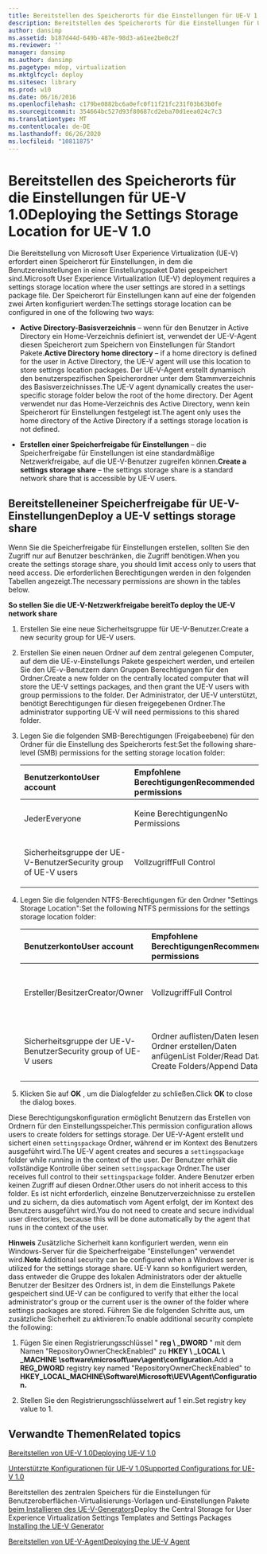 ```yaml
---
title: Bereitstellen des Speicherorts für die Einstellungen für UE-V 1.0
description: Bereitstellen des Speicherorts für die Einstellungen für UE-V 1.0
author: dansimp
ms.assetid: b187d44d-649b-487e-98d3-a61ee2be8c2f
ms.reviewer: ''
manager: dansimp
ms.author: dansimp
ms.pagetype: mdop, virtualization
ms.mktglfcycl: deploy
ms.sitesec: library
ms.prod: w10
ms.date: 06/16/2016
ms.openlocfilehash: c179be0882bc6a0efc0f11f21fc231f03b63b0fe
ms.sourcegitcommit: 354664bc527d93f80687cd2eba70d1eea024c7c3
ms.translationtype: MT
ms.contentlocale: de-DE
ms.lasthandoff: 06/26/2020
ms.locfileid: "10811875"
---
```

# <span data-ttu-id="25f74-103">Bereitstellen des Speicherorts für die Einstellungen für UE-V 1.0</span><span class="sxs-lookup"><span data-stu-id="25f74-103">Deploying the Settings Storage Location for UE-V 1.0</span></span>


<span data-ttu-id="25f74-104">Die Bereitstellung von Microsoft User Experience Virtualization (UE-V) erfordert einen Speicherort für Einstellungen, in dem die Benutzereinstellungen in einer Einstellungspaket Datei gespeichert sind.</span><span class="sxs-lookup"><span data-stu-id="25f74-104">Microsoft User Experience Virtualization (UE-V) deployment requires a settings storage location where the user settings are stored in a settings package file.</span></span> <span data-ttu-id="25f74-105">Der Speicherort für Einstellungen kann auf eine der folgenden zwei Arten konfiguriert werden:</span><span class="sxs-lookup"><span data-stu-id="25f74-105">The settings storage location can be configured in one of the following two ways:</span></span>

-   <span data-ttu-id="25f74-106">**Active Directory-Basisverzeichnis** – wenn für den Benutzer in Active Directory ein Home-Verzeichnis definiert ist, verwendet der UE-V-Agent diesen Speicherort zum Speichern von Einstellungen für Standort Pakete.</span><span class="sxs-lookup"><span data-stu-id="25f74-106">**Active Directory home directory** – if a home directory is defined for the user in Active Directory, the UE-V agent will use this location to store settings location packages.</span></span> <span data-ttu-id="25f74-107">Der UE-V-Agent erstellt dynamisch den benutzerspezifischen Speicherordner unter dem Stammverzeichnis des Basisverzeichnisses.</span><span class="sxs-lookup"><span data-stu-id="25f74-107">The UE-V agent dynamically creates the user-specific storage folder below the root of the home directory.</span></span> <span data-ttu-id="25f74-108">Der Agent verwendet nur das Home-Verzeichnis des Active Directory, wenn kein Speicherort für Einstellungen festgelegt ist.</span><span class="sxs-lookup"><span data-stu-id="25f74-108">The agent only uses the home directory of the Active Directory if a settings storage location is not defined.</span></span>

-   <span data-ttu-id="25f74-109">**Erstellen einer Speicherfreigabe für Einstellungen** – die Speicherfreigabe für Einstellungen ist eine standardmäßige Netzwerkfreigabe, auf die UE-V-Benutzer zugreifen können.</span><span class="sxs-lookup"><span data-stu-id="25f74-109">**Create a settings storage share** – the settings storage share is a standard network share that is accessible by UE-V users.</span></span>

## <span data-ttu-id="25f74-110">Bereitstelleneiner Speicherfreigabe für UE-V-Einstellungen</span><span class="sxs-lookup"><span data-stu-id="25f74-110">Deploy a UE-V settings storage share</span></span>


<span data-ttu-id="25f74-111">Wenn Sie die Speicherfreigabe für Einstellungen erstellen, sollten Sie den Zugriff nur auf Benutzer beschränken, die Zugriff benötigen.</span><span class="sxs-lookup"><span data-stu-id="25f74-111">When you create the settings storage share, you should limit access only to users that need access.</span></span> <span data-ttu-id="25f74-112">Die erforderlichen Berechtigungen werden in den folgenden Tabellen angezeigt.</span><span class="sxs-lookup"><span data-stu-id="25f74-112">The necessary permissions are shown in the tables below.</span></span>

**<span data-ttu-id="25f74-113">So stellen Sie die UE-V-Netzwerkfreigabe bereit</span><span class="sxs-lookup"><span data-stu-id="25f74-113">To deploy the UE-V network share</span></span>**

1.  <span data-ttu-id="25f74-114">Erstellen Sie eine neue Sicherheitsgruppe für UE-V-Benutzer.</span><span class="sxs-lookup"><span data-stu-id="25f74-114">Create a new security group for UE-V users.</span></span>

2.  <span data-ttu-id="25f74-115">Erstellen Sie einen neuen Ordner auf dem zentral gelegenen Computer, auf dem die UE-v-Einstellungs Pakete gespeichert werden, und erteilen Sie den UE-v-Benutzern dann Gruppen Berechtigungen für den Ordner.</span><span class="sxs-lookup"><span data-stu-id="25f74-115">Create a new folder on the centrally located computer that will store the UE-V settings packages, and then grant the UE-V users with group permissions to the folder.</span></span> <span data-ttu-id="25f74-116">Der Administrator, der UE-V unterstützt, benötigt Berechtigungen für diesen freigegebenen Ordner.</span><span class="sxs-lookup"><span data-stu-id="25f74-116">The administrator supporting UE-V will need permissions to this shared folder.</span></span>

3.  <span data-ttu-id="25f74-117">Legen Sie die folgenden SMB-Berechtigungen (Freigabeebene) für den Ordner für die Einstellung des Speicherorts fest:</span><span class="sxs-lookup"><span data-stu-id="25f74-117">Set the following share-level (SMB) permissions for the setting storage location folder:</span></span>

    <table>
    <colgroup>
    <col width="50%" />
    <col width="50%" />
    </colgroup>
    <thead>
    <tr class="header">
    <th align="left"><strong><span data-ttu-id="25f74-118">Benutzerkonto</span><span class="sxs-lookup"><span data-stu-id="25f74-118">User account</span></span></strong></th>
    <th align="left"><strong><span data-ttu-id="25f74-119">Empfohlene Berechtigungen</span><span class="sxs-lookup"><span data-stu-id="25f74-119">Recommended permissions</span></span></strong></th>
    </tr>
    </thead>
    <tbody>
    <tr class="odd">
    <td align="left"><p><span data-ttu-id="25f74-120">Jeder</span><span class="sxs-lookup"><span data-stu-id="25f74-120">Everyone</span></span></p></td>
    <td align="left"><p><span data-ttu-id="25f74-121">Keine Berechtigungen</span><span class="sxs-lookup"><span data-stu-id="25f74-121">No Permissions</span></span></p></td>
    </tr>
    <tr class="even">
    <td align="left"><p><span data-ttu-id="25f74-122">Sicherheitsgruppe der UE-V-Benutzer</span><span class="sxs-lookup"><span data-stu-id="25f74-122">Security group of UE-V users</span></span></p></td>
    <td align="left"><p><span data-ttu-id="25f74-123">Vollzugriff</span><span class="sxs-lookup"><span data-stu-id="25f74-123">Full Control</span></span></p></td>
    </tr>
    </tbody>
    </table>

     

4.  <span data-ttu-id="25f74-124">Legen Sie die folgenden NTFS-Berechtigungen für den Ordner "Settings Storage Location":</span><span class="sxs-lookup"><span data-stu-id="25f74-124">Set the following NTFS permissions for the settings storage location folder:</span></span>

    <table>
    <colgroup>
    <col width="33%" />
    <col width="33%" />
    <col width="33%" />
    </colgroup>
    <thead>
    <tr class="header">
    <th align="left"><strong><span data-ttu-id="25f74-125">Benutzerkonto</span><span class="sxs-lookup"><span data-stu-id="25f74-125">User account</span></span></strong></th>
    <th align="left"><strong><span data-ttu-id="25f74-126">Empfohlene Berechtigungen</span><span class="sxs-lookup"><span data-stu-id="25f74-126">Recommended permissions</span></span></strong></th>
    <th align="left"><strong><span data-ttu-id="25f74-127">Ordner</span><span class="sxs-lookup"><span data-stu-id="25f74-127">Folder</span></span></strong></th>
    </tr>
    </thead>
    <tbody>
    <tr class="odd">
    <td align="left"><p><span data-ttu-id="25f74-128">Ersteller/Besitzer</span><span class="sxs-lookup"><span data-stu-id="25f74-128">Creator/Owner</span></span></p></td>
    <td align="left"><p><span data-ttu-id="25f74-129">Vollzugriff</span><span class="sxs-lookup"><span data-stu-id="25f74-129">Full Control</span></span></p></td>
    <td align="left"><p><span data-ttu-id="25f74-130">Nur Unterordner und Dateien</span><span class="sxs-lookup"><span data-stu-id="25f74-130">Subfolders and Files Only</span></span></p></td>
    </tr>
    <tr class="even">
    <td align="left"><p><span data-ttu-id="25f74-131">Sicherheitsgruppe der UE-V-Benutzer</span><span class="sxs-lookup"><span data-stu-id="25f74-131">Security group of UE-V users</span></span></p></td>
    <td align="left"><p><span data-ttu-id="25f74-132">Ordner auflisten/Daten lesen, Ordner erstellen/Daten anfügen</span><span class="sxs-lookup"><span data-stu-id="25f74-132">List Folder/Read Data, Create Folders/Append Data</span></span></p></td>
    <td align="left"><p><span data-ttu-id="25f74-133">Nur diesen Ordner</span><span class="sxs-lookup"><span data-stu-id="25f74-133">This Folder Only</span></span></p></td>
    </tr>
    </tbody>
    </table>

     

5.  <span data-ttu-id="25f74-134">Klicken Sie auf **OK** , um die Dialogfelder zu schließen.</span><span class="sxs-lookup"><span data-stu-id="25f74-134">Click **OK** to close the dialog boxes.</span></span>

<span data-ttu-id="25f74-135">Diese Berechtigungskonfiguration ermöglicht Benutzern das Erstellen von Ordnern für den Einstellungsspeicher.</span><span class="sxs-lookup"><span data-stu-id="25f74-135">This permission configuration allows users to create folders for settings storage.</span></span> <span data-ttu-id="25f74-136">Der UE-V-Agent erstellt und sichert einen `settingspackage` Ordner, während er im Kontext des Benutzers ausgeführt wird.</span><span class="sxs-lookup"><span data-stu-id="25f74-136">The UE-V agent creates and secures a `settingspackage` folder while running in the context of the user.</span></span> <span data-ttu-id="25f74-137">Der Benutzer erhält die vollständige Kontrolle über seinen `settingspackage` Ordner.</span><span class="sxs-lookup"><span data-stu-id="25f74-137">The user receives full control to their `settingspackage` folder.</span></span> <span data-ttu-id="25f74-138">Andere Benutzer erben keinen Zugriff auf diesen Ordner.</span><span class="sxs-lookup"><span data-stu-id="25f74-138">Other users do not inherit access to this folder.</span></span> <span data-ttu-id="25f74-139">Es ist nicht erforderlich, einzelne Benutzerverzeichnisse zu erstellen und zu sichern, da dies automatisch vom Agent erfolgt, der im Kontext des Benutzers ausgeführt wird.</span><span class="sxs-lookup"><span data-stu-id="25f74-139">You do not need to create and secure individual user directories, because this will be done automatically by the agent that runs in the context of the user.</span></span>

<span data-ttu-id="25f74-140">**Hinweis**  Zusätzliche Sicherheit kann konfiguriert werden, wenn ein Windows-Server für die Speicherfreigabe "Einstellungen" verwendet wird.</span><span class="sxs-lookup"><span data-stu-id="25f74-140">**Note** Additional security can be configured when a Windows server is utilized for the settings storage share.</span></span> <span data-ttu-id="25f74-141">UE-V kann so konfiguriert werden, dass entweder die Gruppe des lokalen Administrators oder der aktuelle Benutzer der Besitzer des Ordners ist, in dem die Einstellungs Pakete gespeichert sind.</span><span class="sxs-lookup"><span data-stu-id="25f74-141">UE-V can be configured to verify that either the local administrator's group or the current user is the owner of the folder where settings packages are stored.</span></span> <span data-ttu-id="25f74-142">Führen Sie die folgenden Schritte aus, um zusätzliche Sicherheit zu aktivieren:</span><span class="sxs-lookup"><span data-stu-id="25f74-142">To enable additional security complete the following:</span></span>

1.  <span data-ttu-id="25f74-143">Fügen Sie einen Registrierungsschlüssel " **reg \ _DWORD** " mit dem Namen "RepositoryOwnerCheckEnabled" zu **HKEY \ _LOCAL \ _MACHINE \\software\\microsoft\\uev\\agent\\configuration.**</span><span class="sxs-lookup"><span data-stu-id="25f74-143">Add a **REG\_DWORD** registry key named "RepositoryOwnerCheckEnabled" to **HKEY\_LOCAL\_MACHINE\\Software\\Microsoft\\UEV\\Agent\\Configuration.**</span></span>

2.  <span data-ttu-id="25f74-144">Stellen Sie den Registrierungsschlüsselwert auf 1 ein.</span><span class="sxs-lookup"><span data-stu-id="25f74-144">Set registry key value to 1.</span></span>

 

## <span data-ttu-id="25f74-145">Verwandte Themen</span><span class="sxs-lookup"><span data-stu-id="25f74-145">Related topics</span></span>


[<span data-ttu-id="25f74-146">Bereitstellen von UE-V 1.0</span><span class="sxs-lookup"><span data-stu-id="25f74-146">Deploying UE-V 1.0</span></span>](deploying-ue-v-10.md)

[<span data-ttu-id="25f74-147">Unterstützte Konfigurationen für UE-V 1.0</span><span class="sxs-lookup"><span data-stu-id="25f74-147">Supported Configurations for UE-V 1.0</span></span>](supported-configurations-for-ue-v-10.md)

<span data-ttu-id="25f74-148">Bereitstellen des zentralen Speichers für die Einstellungen für Benutzeroberflächen-Virtualisierungs-Vorlagen und-Einstellungen Pakete [beim Installieren des UE-V-Generators](installing-the-ue-v-generator.md)</span><span class="sxs-lookup"><span data-stu-id="25f74-148">Deploy the Central Storage for User Experience Virtualization Settings Templates and Settings Packages [Installing the UE-V Generator](installing-the-ue-v-generator.md)</span></span>

[<span data-ttu-id="25f74-149">Bereitstellen von UE-V-Agent</span><span class="sxs-lookup"><span data-stu-id="25f74-149">Deploying the UE-V Agent</span></span>](deploying-the-ue-v-agent.md)

 

 





